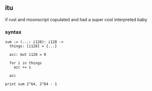 ## itu

if rust and moonscript copulated and had a super cool interpreted baby

### syntax

```
sum := (...: i128): i128 ->
  things: [i128] = {...}
  
  acc: mut i128 = 0
  
  for i in things
    acc += i
    
  acc
  
print sum 2^64, 2^64 - 1
```
